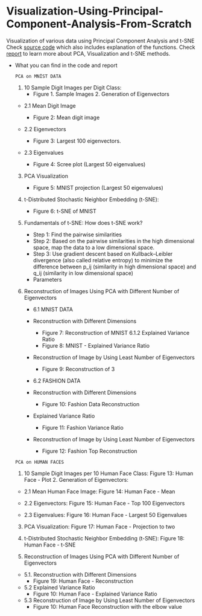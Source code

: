 # Visualization-Using-Principal-Component-Analysis-From-Scratch
Visualization of various data using Principal Component Analysis and t-SNE
Check [source code](https://github.com/schroscatt/Visualization-Using-Principal-Component-Analysis-From-Scratch/blob/main/pca.ipynb) which also includes explanation of the functions.
Check [report](https://github.com/schroscatt/Visualization-Using-Principal-Component-Analysis-From-Scratch/blob/main/report.pdf) to learn more about PCA, Visualization and t-SNE methods.



 - What you can find in the code and report
        
       PCA on MNİST DATA  
     1. 10 Sample Digit Images per Digit Class:
         * Figure 1. Sample Images 2. Generation of Eigenvectors
     
     * 2.1 Mean Digit Image 
		* Figure 2: Mean digit image
     
     * 2.2 Eigenvectors   
		*   Figure 3: Largest 100 eigenvectors.
     
     * 2.3 Eigenvalues  
		 * Figure 4: Scree plot (Largest 50 eigenvalues)
     
     3. PCA Visualization  
	     * Figure 5: MNIST projection (Largest 50 eigenvalues)
     
     5. t-Distributed Stochastic Neighbor Embedding (t-SNE): 
	     * Figure 6: t-SNE of MNIST
     
     6. Fundamentals of t-SNE: How does t-SNE work?
         * Step 1: Find the pairwise similarities
         * Step 2: Based on the pairwise similarities in the high dimensional    space, map the data to a low dimensional space.
         * Step 3: Use gradient descent based on Kullback–Leibler divergence    (also called relative entropy) to minimize the   
   difference between    p_ij (similarity in high dimensional space) and
   q_ij (similarity in    low dimensional space)
		* Parameters
     6. Reconstruction of Images Using PCA with Different Number of Eigenvectors 
     
	       * 6.1 MNIST DATA  
	      * Reconstruction with Different Dimensions
	         * Figure 7: Reconstruction of MNIST 6.1.2 Explained Variance Ratio
	         * Figure 8: MNIST - Explained Variance Ratio  
	     * Reconstruction of Image by Using Least Number of Eigenvectors
	        *  Figure 9: Reconstruction of 3
	      *  6.2 FASHION DATA
     
	     *  Reconstruction with Different Dimensions 
		     * Figure 10: Fashion Data Reconstruction
     
	     * Explained Variance Ratio 
		      * Figure 11: Fashion Variance Ratio
     
	     *  Reconstruction of Image by Using Least Number of Eigenvectors 
		      * Figure 12: Fashion Top Reconstruction
         
       PCA on HUMAN FACES  
     1. 10 Sample Digit Images per 10 Human Face Class:
         Figure 13: Human Face - Plot 2. Generation of Eigenvectors:
     
      * 2.1  Mean Human Face Image: Figure 14: Human Face - Mean
     
     *  2.2 Eigenvectors:   Figure 15: Human Face - Top 100 Eigenvectors
     
    *  2.3 Eigenvalues:   Figure 16: Human Face - Largest 50 Eigenvalues
     
     3. PCA Visualization:   Figure 17: Human Face - Projection to two
     
     4. t-Distributed Stochastic Neighbor Embedding (t-SNE): Figure 18: Human Face - t-SNE
     
     5. Reconstruction of Images Using PCA with Different Number of Eigenvectors					      
      * 5.1. Reconstruction with Different Dimensions
	    * Figure  19: Human Face - Reconstruction  
     * 5.2 Explained Variance Ratio
         * Figure 10: Human Face - Explained Variance Ratio  
    *  5.3 Reconstruction of Image by Using Least Number of Eigenvectors 
	     * Figure 10: Human Face Reconstruction with the elbow value
